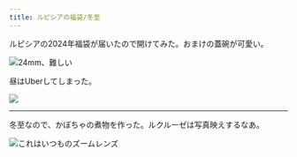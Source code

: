 ```yaml
---
title: ルピシアの福袋/冬至
---
```


ルピシアの2024年福袋が届いたので開けてみた。おまけの蓋碗が可愛い。

![24mm、難しい](https://photos.old.apkas.net/medium/202312/20231222-110149.webp)

昼はUberしてしまった。

![](https://photos.old.apkas.net/medium/202312/20231222-125014.webp)

---

冬至なので、かぼちゃの煮物を作った。ルクルーゼは写真映えするなあ。

![これはいつものズームレンズ](https://photos.old.apkas.net/medium/202312/20231222-193959.webp)
